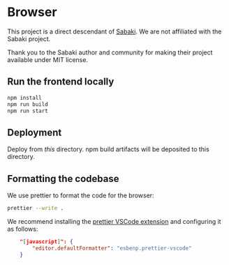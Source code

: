 # Browser

This project is a direct descendant of [Sabaki](https://github.com/SabakiHQ/Sabaki). We are not affiliated with the Sabaki project.

Thank you to the Sabaki author and community for making their project available under MIT license.

## Run the frontend locally

```sh
npm install
npm run build
npm run start
```

## Deployment

Deploy from _this_ directory. npm build artifacts will be deposited to this directory.

## Formatting the codebase

We use prettier to format the code for the browser:

```sh
prettier --write .
```

We recommend installing the [prettier VSCode extension](https://prettier.io/docs/en/editors.html) and configuring it
as follows:

```json
    "[javascript]": {
        "editor.defaultFormatter": "esbenp.prettier-vscode"
    } 
```
